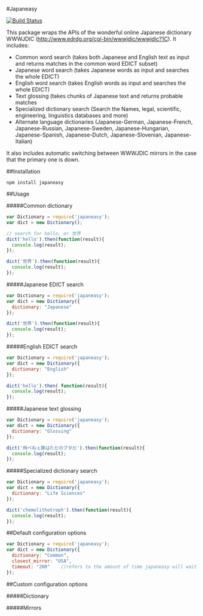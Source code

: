 #Japaneasy

[![Build Status](https://travis-ci.org/rewonc/japaneasy.svg?branch=master)](https://travis-ci.org/rewonc/japaneasy)

This package wraps the APIs of the wonderful online Japanese dictionary WWWJDIC (http://www.edrdg.org/cgi-bin/wwwjdic/wwwjdic?1C). It includes:
- Common word search (takes both Japanese and English text as input and returns matches in the common word EDICT subset)
- Japanese word search (takes Japanese words as input and searches the whole EDICT)
- English word search (takes English words as input and searches the whole EDICT)
- Text glossing (takes chunks of Japanese text and returns probable matches
- Specialized dictionary search (Search the Names, legal, scientific, engineering, linguistics databases and more)
- Alternate language dictionaries (Japanese-German, Japanese-French, Japanese-Russian, Japanese-Sweden, Japanese-Hungarian, Japanese-Spanish, Japanese-Dutch, Japanese-Slovenian, Japanese-Italian)

It also includes automatic switching between WWWJDIC mirrors in the case that the primary one is down. 

##Installation

`npm install japaneasy`

##Usage

#####Common dictionary
```javascript
var Dictionary = require('japaneasy');
var dict = new Dictionary();

// search for hello, or 世界
dict('hello').then(function(result){
  console.log(result);
});

dict('世界').then(function(result){
  console.log(result);
});

```

#####Japanese EDICT search
```javascript
var Dictionary = require('japaneasy');
var dict = new Dictionary({
  dictionary: "Japanese"
});

dict('世界').then(function(result){
  console.log(result);
});

```

#####English EDICT search

```javascript
var Dictionary = require('japaneasy');
var dict = new Dictionary({
  dictionary: "English"
});

dict('hello').then( function(result){
  console.log(result);
});

```

#####Japanese text glossing

```javascript
var Dictionary = require('japaneasy');
var dict = new Dictionary({
  dictionary: "Glossing"
});

dict('飛べねぇ豚はただのブタだ').then(function(result){
  console.log(result);
});

```

#####Specialized dictionary search

```javascript
var Dictionary = require('japaneasy');
var dict = new Dictionary({
  dictionary: "Life Sciences"
});

dict('chemolithotroph').then(function(result){
  console.log(result);
});

```

##Default configuration options

```javascript
var Dictionary = require('japaneasy');
var dict = new Dictionary({
  dictionary: "Common",
  closest_mirror: "USA",  
  timeout: "200"    //refers to the amount of time japaneasy will wait for a promise to be fulfilled before querying the next mirror
});


```

##Custom configuration options

#####Dictionary

#####Mirrors

